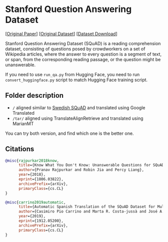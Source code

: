 # Stanford Question Answering Dataset

[[Original Paper](https://arxiv.org/abs/1806.03822)] [[Original Dataset](https://rajpurkar.github.io/SQuAD-explorer/)] [[Dataset Download](https://cloud.depia.wiki/squad/)]

Stanford Question Answering Dataset (SQuAD) is a reading comprehension dataset, consisting of questions posed by crowdworkers on a set of Wikipedia articles, where the answer to every question is a segment of text, or span, from the corresponding reading passage, or the question might be unanswerable.

If you need to use `run_qa.py` from Hugging Face, you need to run `convert_huggingface.py` script to match Hugging Face training script.

## Folder description
- `/` aligned similar to [Swedish SQuAD](https://towardsdatascience.com/swedish-question-answering-with-bert-c856ccdcc337) and translated using Google Translated
- `/tar/` aligned using TranslateAlignRetrieve and translated using MarianMT

You can try both version, and find which one is the better one.

## Citations

```bibtex
@misc{rajpurkar2018know,
      title={Know What You Don't Know: Unanswerable Questions for SQuAD}, 
      author={Pranav Rajpurkar and Robin Jia and Percy Liang},
      year={2018},
      eprint={1806.03822},
      archivePrefix={arXiv},
      primaryClass={cs.CL}
}
```

```bibtex
@misc{carrino2019automatic,
      title={Automatic Spanish Translation of the SQuAD Dataset for Multilingual Question Answering}, 
      author={Casimiro Pio Carrino and Marta R. Costa-jussà and José A. R. Fonollosa},
      year={2019},
      eprint={1912.05200},
      archivePrefix={arXiv},
      primaryClass={cs.CL}
}
```

